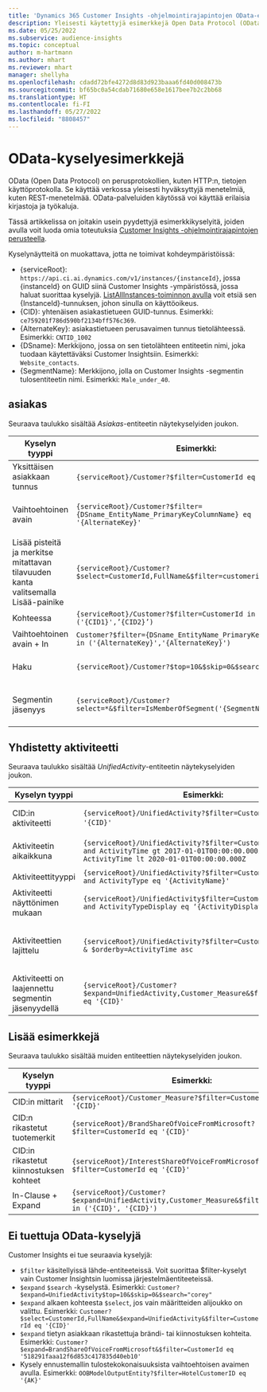 ```yaml
---
title: 'Dynamics 365 Customer Insights -ohjelmointirajapintojen OData-esimerkkejä '
description: Yleisesti käytettyjä esimerkkejä Open Data Protocol (OData) -protokollasta Customer Insights -ohjelmointirajapintojen kyselyille tietojen tarkistamista varten.
ms.date: 05/25/2022
ms.subservice: audience-insights
ms.topic: conceptual
author: m-hartmann
ms.author: mhart
ms.reviewer: mhart
manager: shellyha
ms.openlocfilehash: cdadd72bfe4272d8d83d923baaa6fd40d008473b
ms.sourcegitcommit: bf65bc0a54cdab71680e658e1617bee7b2c2bb68
ms.translationtype: HT
ms.contentlocale: fi-FI
ms.lasthandoff: 05/27/2022
ms.locfileid: "8808457"
---
```

# <a name="odata-query-examples"></a>OData-kyselyesimerkkejä

OData (Open Data Protocol) on perusprotokollien, kuten HTTP:n, tietojen käyttöprotokolla. Se käyttää verkossa yleisesti hyväksyttyjä menetelmiä, kuten REST-menetelmää. OData-palveluiden käytössä voi käyttää erilaisia kirjastoja ja työkaluja.

Tässä artikkelissa on joitakin usein pyydettyjä esimerkkikyselyitä, joiden avulla voit luoda omia toteutuksia [Customer Insights -ohjelmointirajapintojen perusteella](apis.md).

Kyselynäytteitä on muokattava, jotta ne toimivat kohdeympäristöissä: 

- {serviceRoot}: `https://api.ci.ai.dynamics.com/v1/instances/{instanceId}`, jossa {instanceId} on GUID siinä Customer Insights -ympäristössä, jossa haluat suorittaa kyselyjä. [ListAllInstances-toiminnon avulla](https://developer.ci.ai.dynamics.com/api-details#api=CustomerInsights&operation=Get-all-instances) voit etsiä sen {InstanceId}-tunnuksen, johon sinulla on käyttöoikeus.
- {CID}: yhtenäisen asiakastietueen GUID-tunnus. Esimerkki: `ce759201f786d590bf2134bff576c369`.
- {AlternateKey}: asiakastietueen perusavaimen tunnus tietolähteessä. Esimerkki: `CNTID_1002`
- {DSname}: Merkkijono, jossa on sen tietolähteen entiteetin nimi, joka tuodaan käytettäväksi Customer Insightsiin. Esimerkki: `Website_contacts`.
- {SegmentName}: Merkkijono, jolla on Customer Insights -segmentin tulosentiteetin nimi. Esimerkki: `Male_under_40`.

## <a name="customer"></a>asiakas

Seuraava taulukko sisältää *Asiakas*-entiteetin näytekyselyiden joukon.

|Kyselyn tyyppi |Esimerkki:  | Muistiinpano  |
|---------|---------|---------|
|Yksittäisen asiakkaan tunnus     | `{serviceRoot}/Customer?$filter=CustomerId eq '{CID}'`          |  |
|Vaihtoehtoinen avain    | `{serviceRoot}/Customer?$filter={DSname_EntityName_PrimaryKeyColumnName} eq '{AlternateKey}'`         |  Vaihtoehtoiset avaimet säilyvät yhtenäisessä asiakasentiteetissä       |
|Lisää pisteitä ja merkitse mitattavan tilavuuden kanta valitsemalla Lisää-painike   | `{serviceRoot}/Customer?$select=CustomerId,FullName&$filter=customerid eq '1'`        |         |
|Kohteessa    | `{serviceRoot}/Customer?$filter=CustomerId in ('{CID1}',’{CID2}’)`        |         |
|Vaihtoehtoinen avain + In   | `Customer?$filter={DSname_EntityName_PrimaryKeyColumnName} in ('{AlternateKey}','{AlternateKey}')`         |         |
|Haku  | `{serviceRoot}/Customer?$top=10&$skip=0&$search="string"`        |   Palauttaa 10 ensimmäistä tulosta hakumerkkijonolle      |
|Segmentin jäsenyys  | `{serviceRoot}/Customer?select=*&$filter=IsMemberOfSegment('{SegmentName}')&$top=10`     | Palauttaa segmentointientiteetin rivien esimääritetyn määrän.      |

## <a name="unified-activity"></a>Yhdistetty aktiviteetti

Seuraava taulukko sisältää *UnifiedActivity*-entiteetin näytekyselyiden joukon.

|Kyselyn tyyppi |Esimerkki:  | Muistiinpano  |
|---------|---------|---------|
|CID:in aktiviteetti     | `{serviceRoot}/UnifiedActivity?$filter=CustomerId eq '{CID}'`          | Luettelo tietyn asiakasprofiilin aktiviteeteista |
|Aktiviteetin aikaikkuna    | `{serviceRoot}/UnifiedActivity?$filter=CustomerId eq '{CID}' and ActivityTime gt 2017-01-01T00:00:00.000Z and ActivityTime lt 2020-01-01T00:00:00.000Z`     |  Asiakasprofiilin aktiviteetit aikavälillä       |
|Aktiviteettityyppi    |   `{serviceRoot}/UnifiedActivity?$filter=CustomerId eq '{CID}' and ActivityType eq '{ActivityName}'`        |         |
|Aktiviteetti näyttönimen mukaan     | `{serviceRoot}/UnifiedActivity$filter=CustomerId eq ‘{CID}’ and ActivityTypeDisplay eq ‘{ActivityDisplayName}’`        | |
|Aktiviteettien lajittelu    | `{serviceRoot}/UnifiedActivity?$filter=CustomerId eq ‘{CID}’ & $orderby=ActivityTime asc`     |  Aktiviteettien lajittelu nousevassa tai laskevassa järjestyksessä       |
|Aktiviteetti on laajennettu segmentin jäsenyydellä  |   `{serviceRoot}/Customer?$expand=UnifiedActivity,Customer_Measure&$filter=CustomerId eq '{CID}'`     |         |

## <a name="other-examples"></a>Lisää esimerkkejä

Seuraava taulukko sisältää muiden entiteettien näytekyselyiden joukon.

|Kyselyn tyyppi |Esimerkki:  | Muistiinpano  |
|---------|---------|---------|
|CID:in mittarit    | `{serviceRoot}/Customer_Measure?$filter=CustomerId eq '{CID}'`          |  |
|CID:n rikastetut tuotemerkit    | `{serviceRoot}/BrandShareOfVoiceFromMicrosoft?$filter=CustomerId eq '{CID}'`  |       |
|CID:in rikastetut kiinnostuksen kohteet    |   `{serviceRoot}/InterestShareOfVoiceFromMicrosoft?$filter=CustomerId eq '{CID}'`       |         |
|In-Clause + Expand     | `{serviceRoot}/Customer?$expand=UnifiedActivity,Customer_Measure&$filter=CustomerId in ('{CID}', '{CID}')`         | |

## <a name="not-supported-odata-queries"></a>Ei tuettuja OData-kyselyjä

Customer Insights ei tue seuraavia kyselyjä:

- `$filter` käsitellyissä lähde-entiteeteissä. Voit suorittaa $filter-kyselyt vain Customer Insightsin luomissa järjestelmäentiteeteissä.
- `$expand` `$search` -kyselystä. Esimerkki: `Customer?$expand=UnifiedActivity$top=10&$skip=0&$search="corey"`
- `$expand` alkaen kohteesta `$select`, jos vain määritteiden alijoukko on valittu. Esimerkki: `Customer?$select=CustomerId,FullName&$expand=UnifiedActivity&$filter=CustomerId eq '{CID}'`
- `$expand` tietyn asiakkaan rikastettuja brändi- tai kiinnostuksen kohteita. Esimerkki: `Customer?$expand=BrandShareOfVoiceFromMicrosoft&$filter=CustomerId eq '518291faaa12f6d853c417835d40eb10'`
- Kysely ennustemallin tulostekokonaisuuksista vaihtoehtoisen avaimen avulla. Esimerkki: `OOBModelOutputEntity?$filter=HotelCustomerID eq '{AK}'`
